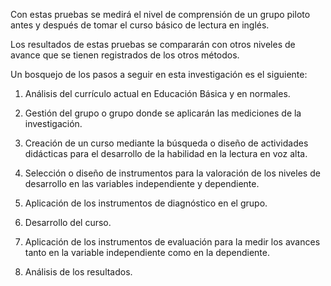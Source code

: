 Con estas pruebas se medirá el nivel de comprensión de un grupo piloto antes y después de tomar el curso básico de lectura en inglés.

Los resultados de estas pruebas se compararán con otros niveles de avance que se tienen registrados de los otros métodos.

Un bosquejo de los pasos a seguir en esta investigación es el siguiente:

1. Análisis del currículo actual en Educación Básica y en normales.

2. Gestión del grupo o grupo donde se aplicarán las mediciones de la investigación.

3. Creación de un curso mediante la búsqueda o diseño de actividades didácticas para el desarrollo de la habilidad en la lectura en voz alta.

4. Selección o diseño de instrumentos para la valoración de los niveles de desarrollo en las variables independiente y dependiente.

5. Aplicación de los instrumentos de diagnóstico en el grupo.

6. Desarrollo del curso.

7. Aplicación de los instrumentos de evaluación para la medir los avances tanto en la variable independiente como en la dependiente.

8. Análisis de los resultados.